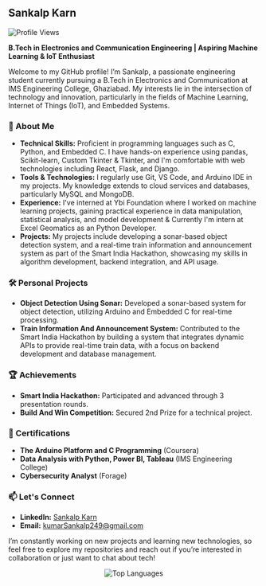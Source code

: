 ## Sankalp Karn

<p align="left"><img src="https://komarev.com/ghpvc/?username=sankalpkarn&label=Profile%20views&color=0e75b6&style=flat" alt="Profile Views" /></p>

**B.Tech in Electronics and Communication Engineering | Aspiring Machine Learning & IoT Enthusiast**

Welcome to my GitHub profile! I’m Sankalp, a passionate engineering student currently pursuing a B.Tech in Electronics and Communication at IMS Engineering College, Ghaziabad. My interests lie in the intersection of technology and innovation, particularly in the fields of Machine Learning, Internet of Things (IoT), and Embedded Systems.

### 🚀 About Me
- **Technical Skills:** Proficient in programming languages such as C, Python, and Embedded C. I have hands-on experience using pandas, Scikit-learn, Custom Tkinter & Tkinter, and I'm comfortable with web technologies including React, Flask, and Django.
- **Tools & Technologies:** I regularly use Git, VS Code, and Arduino IDE in my projects. My knowledge extends to cloud services and databases, particularly MySQL and MongoDB.
- **Experience:** I've interned at Ybi Foundation where I worked on machine learning projects, gaining practical experience in data manipulation, statistical analysis, and model development & Currently I'm intern at Excel Geomatics as an Python Developer.
- **Projects:** My projects include developing a sonar-based object detection system, and a real-time train information and announcement system as part of the Smart India Hackathon, showcasing my skills in algorithm development, backend integration, and API usage.

### 🛠️ Personal Projects
- **Object Detection Using Sonar:** Developed a sonar-based system for object detection, utilizing Arduino and Embedded C for real-time processing.
- **Train Information And Announcement System:** Contributed to the Smart India Hackathon by building a system that integrates dynamic APIs to provide real-time train data, with a focus on backend development and database management.

### 🏆 Achievements
- **Smart India Hackathon:** Participated and advanced through 3 presentation rounds.
- **Build And Win Competition:** Secured 2nd Prize for a technical project.

### 📜 Certifications
- **The Arduino Platform and C Programming** (Coursera)
- **Data Analysis with Python, Power BI, Tableau** (IMS Engineering College)
- **Cybersecurity Analyst** (Forage)

### 📫 Let's Connect
- **LinkedIn:** [Sankalp Karn](https://linkedin.com/in/sankalp-karn)
- **Email:** kumarSankalp249@gmail.com

I’m constantly working on new projects and learning new technologies, so feel free to explore my repositories and reach out if you’re interested in collaboration or just want to chat about tech!

<p align="center">
  <img src="https://github-readme-stats.vercel.app/api/top-langs?username=sankalpkarn&show_icons=true&locale=en&layout=compact" alt="Top Languages" />
</p>
